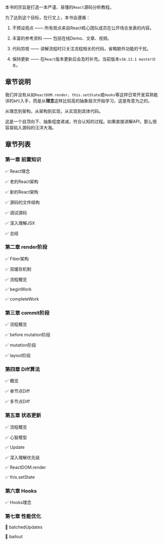 本书的宗旨是打造一本严谨、易懂的`React`源码分析教程。

为了达到这个目标，在行文上，本书会遵循：

1. 不预设观点 —— 所有观点来自React核心团队成员在公开场合发表的内容。

2. 丰富的参考资料 —— 包括在线Demo、文章、视频。

3. 代码剪枝 —— 讲解流程时只关注流程相关的代码，省略额外功能的干扰。

4. 保持更新 —— 在`React`版本更新后会及时补充。当前版本`v16.13.1 master分支`。

## 章节说明

我们并没有从如`ReactDOM.render`、`this.setState`或`Hooks`等这样日常开发耳熟能详的`API`入手，而是从**理念**这样比较高的抽象层次开始学习，这是有意为之的。

从理念到架构，从架构到实现，从实现到具体代码。

这是一个自顶向下、抽象程度递减，符合认知的过程。如果直接讲解API，那么很容易陷入源码的汪洋大海。

## 章节列表

### 第一章 前置知识

✅ React理念

✅ 老的React架构

✅ 新的React架构

✅ 源码的文件结构

✅ 调试源码

✅ 深入理解JSX

✅ 总结

### 第二章 render阶段

✅ Fiber架构

✅ 双缓存机制

✅ 流程概览

✅ beginWork

✅ completeWork

### 第三章 commit阶段

✅ 流程概览

✅ before mutation阶段

✅ mutation阶段

✅ layout阶段

### 第四章 Diff算法

✅ 概览

✅ 单节点Diff

✅ 多节点Diff

### 第五章 状态更新

✅ 流程概览

✅ 心智模型

✅ Update

✅ 深入理解优先级

✅ ReactDOM.render

✅ this.setState

### 第六章 Hooks

✅ Hooks理念

### 第七章 性能优化

:black_square_button: batchedUpdates

:black_square_button: bailout


